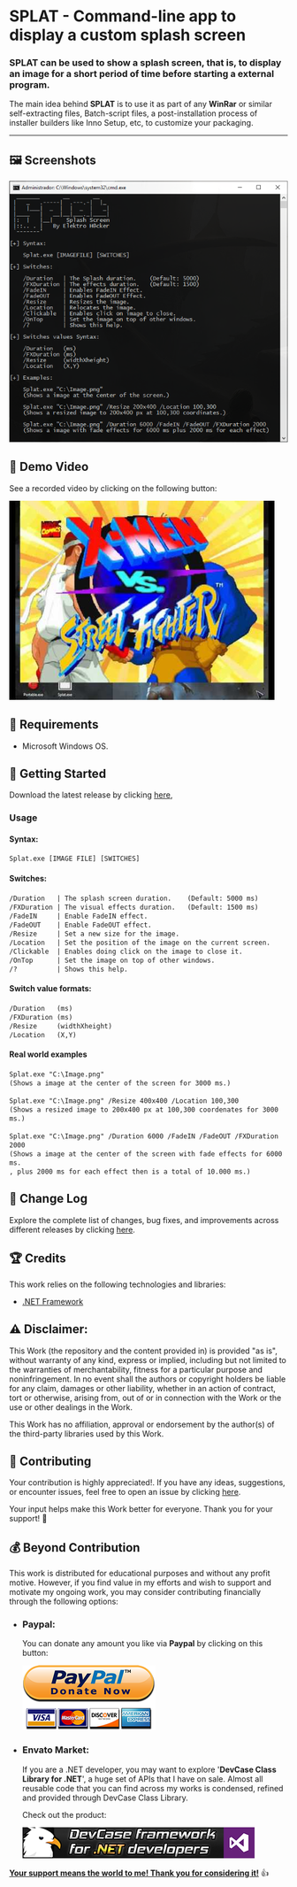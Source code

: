 <!-- Common Project Tags:
command-line 
console-applications 
desktop-app 
desktop-application 
dotnet 
dotnet-core 
netcore 
netframework 
netframework48 
tool 
tools 
vbnet 
visualstudio 
windows 
windows-app 
windows-application 
windows-applications 
windows-forms 
winforms 
 -->

# SPLAT - Command-line app to display a custom splash screen 

### SPLAT can be used to show a splash screen, that is, to display an image for a short period of time before starting a external program.

The main idea behind **SPLAT** is to use it as part of any **WinRar** or similar self-extracting files, Batch-script files, a post-installation process of installer builders like Inno Setup, etc, to customize your packaging.

------------------

## 🖼️ Screenshots

![](Images/SPLAT%2001.png)

## 🎦 Demo Video

See a recorded video by clicking on the following button:

[![SPLAT DEMO VIDEO](Images/video.jpg)](https://www.youtube.com/watch?v=yn4c9w50Z9U) 

## 📝 Requirements

- Microsoft Windows OS.

## 🤖 Getting Started

Download the latest release by clicking [here](https://github.com/ElektroStudios/SPLAT/releases/latest),

### Usage

#### Syntax:

    Splat.exe [IMAGE FILE] [SWITCHES]

#### Switches:

    /Duration   | The splash screen duration.    (Default: 5000 ms)
    /FXDuration | The visual effects duration.   (Default: 1500 ms)
    /FadeIN     | Enable FadeIN effect.
    /FadeOUT    | Enable FadeOUT effect.
    /Resize     | Set a new size for the image.
    /Location   | Set the position of the image on the current screen.
    /Clickable  | Enables doing click on the image to close it.
    /OnTop      | Set the image on top of other windows.
    /?          | Shows this help.

#### Switch value formats:

    /Duration   (ms)
    /FXDuration (ms)
    /Resize     (widthXheight)
    /Location   (X,Y)

#### Real world examples

    Splat.exe "C:\Image.png"
    (Shows a image at the center of the screen for 3000 ms.)

    Splat.exe "C:\Image.png" /Resize 400x400 /Location 100,300
    (Shows a resized image to 200x400 px at 100,300 coordenates for 3000 ms.)

    Splat.exe "C:\Image.png" /Duration 6000 /FadeIN /FadeOUT /FXDuration 2000
    (Shows a image at the center of the screen with fade effects for 6000 ms.
    , plus 2000 ms for each effect then is a total of 10.000 ms.)

## 🔄 Change Log

Explore the complete list of changes, bug fixes, and improvements across different releases by clicking [here](/Docs/CHANGELOG.md).

## 🏆 Credits

This work relies on the following technologies and libraries: 

 - [.NET Framework](https://dotnet.microsoft.com/en-us/download/dotnet-framework)

## ⚠️ Disclaimer:

This Work (the repository and the content provided in) is provided "as is", without warranty of any kind, express or implied, including but not limited to the warranties of merchantability, fitness for a particular purpose and noninfringement. In no event shall the authors or copyright holders be liable for any claim, damages or other liability, whether in an action of contract, tort or otherwise, arising from, out of or in connection with the Work or the use or other dealings in the Work.

This Work has no affiliation, approval or endorsement by the author(s) of the third-party libraries used by this Work.

## 💪 Contributing

Your contribution is highly appreciated!. If you have any ideas, suggestions, or encounter issues, feel free to open an issue by clicking [here](https://github.com/ElektroStudios/SPLAT/issues/new/choose). 

Your input helps make this Work better for everyone. Thank you for your support! 🚀

## 💰 Beyond Contribution 

This work is distributed for educational purposes and without any profit motive. However, if you find value in my efforts and wish to support and motivate my ongoing work, you may consider contributing financially through the following options:

 - ### Paypal:
    You can donate any amount you like via **Paypal** by clicking on this button:

    [![Donation Account](Images/Paypal_Donate.png)](https://www.paypal.com/cgi-bin/webscr?cmd=_s-xclick&hosted_button_id=E4RQEV6YF5NZY)

 - ### Envato Market:
   If you are a .NET developer, you may want to explore '**DevCase Class Library for .NET**', a huge set of APIs that I have on sale.
   Almost all reusable code that you can find across my works is condensed, refined and provided through DevCase Class Library.

    Check out the product:
    
   [![DevCase Class Library for .NET](Images/DevCase_Banner.png)](https://codecanyon.net/item/elektrokit-class-library-for-net/19260282)

<u>**Your support means the world to me! Thank you for considering it!**</u> 👍
